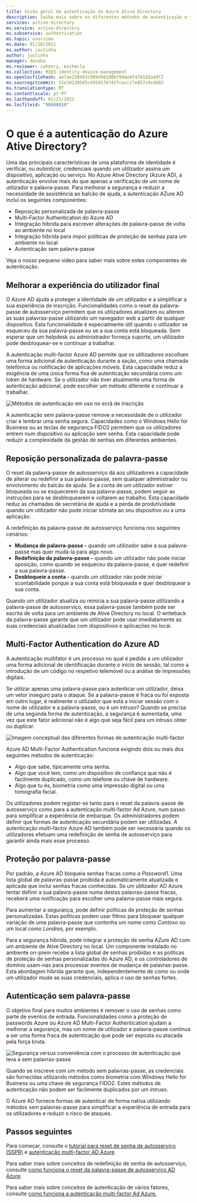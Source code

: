 ```yaml
---
title: Visão geral da autenticação do Azure Ative Directory
description: Saiba mais sobre os diferentes métodos de autenticação e funcionalidades de segurança para os insusentus do utilizador com o Azure Ative Directory.
services: active-directory
ms.service: active-directory
ms.subservice: authentication
ms.topic: overview
ms.date: 01/20/2021
ms.author: justinha
author: justinha
manager: daveba
ms.reviewer: sahenry, michmcla
ms.collection: M365-identity-device-management
ms.openlocfilehash: ae7ae239493c999d98100bf9dee4f4f0183addf2
ms.sourcegitcommit: 52e3d220565c4059176742fcacc17e857c9cdd02
ms.translationtype: MT
ms.contentlocale: pt-PT
ms.lasthandoff: 01/21/2021
ms.locfileid: "98660818"
---
```

# <a name="what-is-azure-active-directory-authentication"></a>O que é a autenticação do Azure Ative Directory?

Uma das principais características de uma plataforma de identidade é verificar, ou *autenticar,* credenciais quando um utilizador assina um dispositivo, aplicação ou serviço. No Azure Ative Directory (Azure AD), a autenticação envolve mais do que apenas a verificação de um nome de utilizador e palavra-passe. Para melhorar a segurança e reduzir a necessidade de assistência ao balcão de ajuda, a autenticação AZure AD inclui os seguintes componentes:

* Reposição personalizada de palavra-passe
* Multi-Factor Authentication do Azure AD
* Integração híbrida para escrever alterações de palavra-passe de volta ao ambiente no local
* Integração híbrida para impor políticas de proteção de senhas para um ambiente no local
* Autenticação sem palavra-passe

Veja o nosso pequeno vídeo para saber mais sobre estes componentes de autenticação.

## <a name="improve-the-end-user-experience"></a>Melhorar a experiência do utilizador final

O Azure AD ajuda a proteger a identidade de um utilizador e a simplificar a sua experiência de inscrição. Funcionalidades como o reset da palavra-passe de autosserviço permitem que os utilizadores atualizem ou alterem as suas palavras-passe utilizando um navegador web a partir de qualquer dispositivo. Esta funcionalidade é especialmente útil quando o utilizador se esqueceu da sua palavra-passe ou se a sua conta está bloqueada. Sem esperar que um helpdesk ou administrador forneça suporte, um utilizador pode desbloquear-se e continuar a trabalhar.

A autenticação multi-factor Azure AD permite que os utilizadores escolham uma forma adicional de autenticação durante a sação, como uma chamada telefónica ou notificação de aplicações móveis. Esta capacidade reduz a exigência de uma única forma fixa de autenticação secundária como um token de hardware. Se o utilizador não tiver atualmente uma forma de autenticação adicional, pode escolher um método diferente e continuar a trabalhar.

![Métodos de autenticação em uso no ecrã de inscrição](media/concept-authentication-methods/overview-login.png)

A autenticação sem palavra-passe remove a necessidade de o utilizador criar e lembrar uma senha segura. Capacidades como o Windows Hello for Business ou as teclas de segurança FIDO2 permitem que os utilizadores entrem num dispositivo ou aplicação sem senha. Esta capacidade pode reduzir a complexidade da gestão de senhas em diferentes ambientes.

## <a name="self-service-password-reset"></a>Reposição personalizada de palavra-passe

O reset da palavra-passe de autosserviço dá aos utilizadores a capacidade de alterar ou redefinir a sua palavra-passe, sem qualquer administrador ou envolvimento do balcão de ajuda. Se a conta de um utilizador estiver bloqueada ou se esquecerem da sua palavra-passe, podem seguir as instruções para se desbloquearem e voltarem ao trabalho. Esta capacidade reduz as chamadas de secretária de ajuda e a perda de produtividade quando um utilizador não pode iniciar sômata ao seu dispositivo ou a uma aplicação.

A redefinição da palavra-passe de autosserviço funciona nos seguintes cenários:

* **Mudança de palavra-passe -** quando um utilizador sabe a sua palavra-passe mas quer mudá-la para algo novo.
* **Redefinição da palavra-passe -** quando um utilizador não pode iniciar sposição, como quando se esqueceu da palavra-passe, e quer redefinir a sua palavra-passe.
* **Desbloqueie a conta -** quando um utilizador não pode iniciar scontabilidade porque a sua conta está bloqueada e quer desbloquear a sua conta.

Quando um utilizador atualiza ou reinicia a sua palavra-passe utilizando a palavra-passe de autosserviço, essa palavra-passe também pode ser escrita de volta para um ambiente de Ative Directory no local. O writeback da palavra-passe garante que um utilizador pode usar imediatamente as suas credenciais atualizadas com dispositivos e aplicações no local.

## <a name="azure-ad-multi-factor-authentication"></a>Multi-Factor Authentication do Azure AD

A autenticação multifator é um processo no qual é pedido a um utilizador uma forma adicional de identificação durante o início de sessão, tal como a introdução de um código no respetivo telemóvel ou a análise de impressões digitais.

Se utilizar apenas uma palavra-passe para autenticar um utilizador, deixa um vetor inseguro para o ataque. Se a palavra-passe é fraca ou foi exposta em outro lugar, é realmente o utilizador que está a iniciar sessão com o nome de utilizador e a palavra-passe, ou é um intruso? Quando se precisa de uma segunda forma de autenticação, a segurança é aumentada, uma vez que este fator adicional não é algo que seja fácil para um intruso obter ou duplicar.

![Imagem conceptual das diferentes formas de autenticação multi-factor](./media/concept-mfa-howitworks/methods.png)

Azure AD Multi-Factor Authentication funciona exigindo dois ou mais dos seguintes métodos de autenticação:

* Algo que sabe, tipicamente uma senha.
* Algo que você tem, como um dispositivo de confiança que não é facilmente duplicado, como um telefone ou chave de hardware.
* Algo que tu és, biometria como uma impressão digital ou uma tomografia facial.

Os utilizadores podem registar-se tanto para o reset da palavra-passe de autosserviço como para a autenticação multi-factor Ad Azure, num passo para simplificar a experiência de embarque. Os administradores podem definir que formas de autenticação secundária podem ser utilizadas. A autenticação multi-factor Azure AD também pode ser necessária quando os utilizadores efetuam uma redefinição de senha de autosserviço para garantir ainda mais esse processo.

## <a name="password-protection"></a>Proteção por palavra-passe

Por padrão, a Azure AD bloqueia senhas fracas como *a Password1*. Uma lista global de palavras-passe proibida é automaticamente atualizada e aplicada que inclui senhas fracas conhecidas. Se um utilizador AD Azure tentar definir a sua palavra-passe numa destas palavras-passe fracas, receberá uma notificação para escolher uma palavra-passe mais segura.

Para aumentar a segurança, pode definir políticas de proteção de senhas personalizadas. Estas políticas podem usar filtros para bloquear qualquer variação de uma palavra-passe que contenha um nome como *Contoso* ou um local como *Londres,* por exemplo.

Para a segurança híbrida, pode integrar a proteção de senha AZure AD com um ambiente de Ative Directory no local. Um componente instalado no ambiente on-prem recebe a lista global de senhas proibidas e as políticas de proteção de senhas personalizadas do Azure AD, e os controladores de domínio usam-nas para processar eventos de mudança de palavras-passe. Esta abordagem híbrida garante que, independentemente de como ou onde um utilizador mude as suas credenciais, aplica o uso de senhas fortes.

## <a name="passwordless-authentication"></a>Autenticação sem palavra-passe

O objetivo final para muitos ambientes é remover o uso de senhas como parte de eventos de entrada. Funcionalidades como a proteção de passwords Azure ou Azure AD Multi-Factor Authentication ajudam a melhorar a segurança, mas um nome de utilizador e palavra-passe continua a ser uma forma fraca de autenticação que pode ser exposta ou atacada pela força bruta.

![Segurança versus conveniência com o processo de autenticação que leva a sem palavras-passe](./media/concept-authentication-passwordless/passwordless-convenience-security.png)

Quando se inscreve com um método sem palavras-passe, as credenciais são fornecidas utilizando métodos como biometria com Windows Hello for Business ou uma chave de segurança FIDO2. Estes métodos de autenticação não podem ser facilmente duplicados por um intruso.

O Azure AD fornece formas de autenticar de forma nativa utilizando métodos sem palavras-passe para simplificar a experiência de entrada para os utilizadores e reduzir o risco de ataques.

## <a name="next-steps"></a>Passos seguintes

Para começar, consulte o [tutorial para reset de senha de autosserviço (SSPR)][tutorial-sspr] e [autenticação multi-factor AD Azure][tutorial-azure-mfa].

Para saber mais sobre conceitos de redefinição de senha de autosserviço, consulte [como funciona o reset da palavra-passe de autosserviço AD Azure][concept-sspr].

Para saber mais sobre conceitos de autenticação de vários fatores, consulte [como funciona a autenticação multi-factor Ad Azure.][concept-mfa]

<!-- INTERNAL LINKS -->
[tutorial-sspr]: tutorial-enable-sspr.md
[tutorial-azure-mfa]: tutorial-enable-azure-mfa.md
[concept-sspr]: concept-sspr-howitworks.md
[concept-mfa]: concept-mfa-howitworks.md
